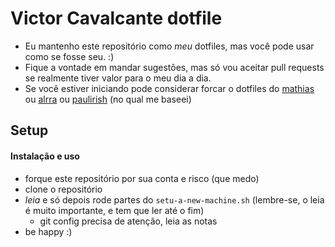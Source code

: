 # Victor Cavalcante dotfile

* Eu mantenho este repositório como *meu* dotfiles, mas você pode usar como se fosse seu. :)
* Fique a vontade em mandar sugestões, mas só vou aceitar pull requests se realmente tiver valor para o meu dia a dia.
* Se você estiver iniciando pode considerar forcar o dotfiles do [mathias](https://github.com/mathiasbynens/dotfiles/) ou [alrra](https://github.com/alrra/dotfiles/) ou [paulirish](https://github.com/paulirish/dotfiles) (no qual me baseei)

## Setup
#### Instalação e uso

* forque este repositório por sua conta e risco (que medo)
* clone o repositório
* *leia* e só depois rode partes do `setu-a-new-machine.sh` (lembre-se, o leia é muito importante, e tem que ler até o fim)
  * git config precisa de atenção, leia as notas
* be happy :)


